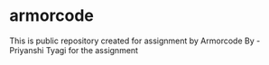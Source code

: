# armorcode
This is public repository created for assignment by Armorcode
By - Priyanshi Tyagi
for the assignment

